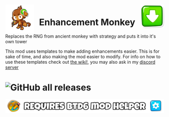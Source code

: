 <a href="https://github.com/DarkTerraYT/EnhancementMonkey/releases/latest/download/EnhancementMonkey.dll">
    <img align="left" alt="Icon" height="90" src="Icon.png">
    <img align="right" alt="Download" height="75" src="https://raw.githubusercontent.com/gurrenm3/BTD-Mod-Helper/master/BloonsTD6%20Mod%20Helper/Resources/DownloadBtn.png">
</a>

<h1 align="center">Enhancement Monkey</h1>

Replaces the RNG from ancient monkey with strategy and puts it into it's own tower


This mod uses templates to make adding enhancements easier. This is for sake of time, and also making the mod easier to modify. 
For info on how to use these templates check out [the wiki!](https://github.com/DarkTerraYT/EnhancementMonkey/wiki), you may also ask in my [discord server](https://discord.gg/xegnVEBRuE)

<h1 aling="left"><img alt="GitHub all releases" height="25" src="https://img.shields.io/github/downloads/DarkTerraYT/EnhancementMonkey/total?label=Total%20Dowloads"></h1>

[![Requires BTD6 Mod Helper](https://raw.githubusercontent.com/gurrenm3/BTD-Mod-Helper/master/banner.png)](https://github.com/gurrenm3/BTD-Mod-Helper#readme)
